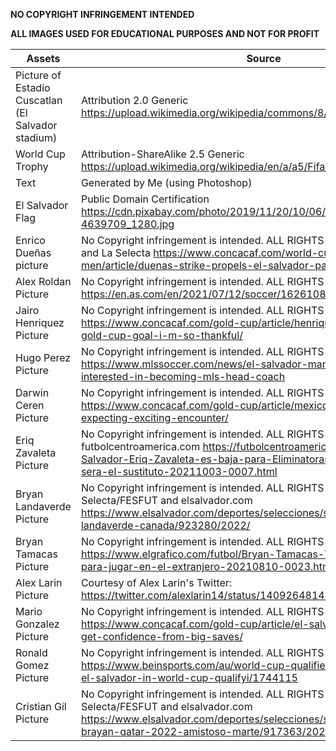 **NO COPYRIGHT INFRINGEMENT INTENDED**

 **ALL IMAGES USED FOR EDUCATIONAL PURPOSES AND NOT FOR PROFIT**

Assets  | Source
------------- | -------------
Picture of Estadio Cuscatlan (El Salvador stadium)  | Attribution 2.0 Generic https://upload.wikimedia.org/wikipedia/commons/8/82/Estadio_cuscatlan.jpg
World Cup Trophy | Attribution-ShareAlike 2.5 Generic https://upload.wikimedia.org/wikipedia/en/a/a5/Fifa_world_cup_org.png
Text | Generated by Me (using Photoshop)
El Salvador Flag | Public Domain Certification https://cdn.pixabay.com/photo/2019/11/20/10/06/el-salvador-4639709_1280.jpg
Enrico Dueñas picture | No Copyright infringement is intended. ALL RIGHTS GO TO CONCACAF.com and La Selecta https://www.concacaf.com/world-cup-qualifying-men/article/duenas-strike-propels-el-salvador-past-panama/
Alex Roldan Picture | No Copyright infringement is intended. ALL RIGHTS GO TO DIARO AS en https://en.as.com/en/2021/07/12/soccer/1626108373_438972.html
Jairo Henriquez Picture | No Copyright infringement is intended. ALL RIGHTS GO TO CONCACAF.com https://www.concacaf.com/gold-cup/article/henriquez-relishing-first-gold-cup-goal-i-m-so-thankful/
Hugo Perez Picture | No Copyright infringement is intended. ALL RIGHTS GO TO mlssoccer.com https://www.mlssoccer.com/news/el-salvador-manager-hugo-perez-interested-in-becoming-mls-head-coach
Darwin Ceren Picture | No Copyright infringement is intended. ALL RIGHTS GO TO CONCACAF.com https://www.concacaf.com/gold-cup/article/mexico-el-salvador-expecting-exciting-encounter/
Eriq Zavaleta Picture | No Copyright infringement is intended. ALL RIGHTS GO TO La Selecta and futbolcentroamerica.com https://futbolcentroamerica.com/elsalvador/El-Salvador-Eriq-Zavaleta-es-baja-para-Eliminatoras-y-Mario-Jacobo-sera-el-sustituto-20211003-0007.html
Bryan Landaverde Picture |No Copyright infringement is intended. ALL RIGHTS GO TO La Selecta/FESFUT and elsalvador.com https://www.elsalvador.com/deportes/selecciones/selecta-futbol-bryan-landaverde-canada/923280/2022/
Bryan Tamacas Picture | No Copyright infringement is intended. ALL RIGHTS GO TO El Grafico https://www.elgrafico.com/futbol/Bryan-Tamacas-Tiene-o-no-ofertas-para-jugar-en-el-extranjero-20210810-0023.html
Alex Larin Picture | Courtesy of Alex Larin's Twitter: https://twitter.com/alexlarin14/status/1409264814975684608?lang=gl
Mario Gonzalez Picture |  No Copyright infringement is intended. ALL RIGHTS GO TO CONCACAF.com https://www.concacaf.com/gold-cup/article/el-salvador-gk-gonzalez-i-get-confidence-from-big-saves/
Ronald Gomez Picture | No Copyright infringement is intended. ALL RIGHTS GO TO beinsports.com https://www.beinsports.com/au/world-cup-qualifiers/news/usa-held-by-el-salvador-in-world-cup-qualifyi/1744115
Cristian Gil Picture | No Copyright infringement is intended. ALL RIGHTS GO TO La Selecta/FESFUT and elsalvador.com https://www.elsalvador.com/deportes/selecciones/selecta-cristian-gil-brayan-qatar-2022-amistoso-marte/917363/2022/
